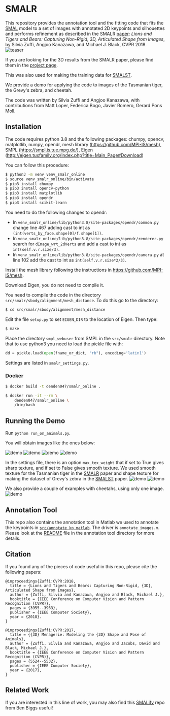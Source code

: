 # SMALR

This repository provides the annotation tool and the fitting code that fits the [SMAL](http://smal.is.tue.mpg.de/) model to a set of images with annotated 2D keypoints and silhouettes and performs refinement as described in the SMALR [paper]((http://files.is.tue.mpg.de/black/papers/zuffiCVPR2018.pdf)): _Lions and Tigers and Bears: Capturing Non-Rigid, 3D, Articulated Shape from Images_, by Silvia Zuffi, Angjoo Kanazawa, and Michael J. Black, CVPR 2018.
![teaser](./images/SMALR.png)


If you are looking for the 3D results from the SMALR paper, please find them in the [project page](http://smalr.is.tue.mpg.de/).

This was also used for making the training data for [SMALST](https://github.com/silviazuffi/smalst).

We provide a demo for applying the code to images of the Tasmanian tiger, the Grevy's zebra, and cheetah.

The code was written by Silvia Zuffi and Angjoo Kanazawa, with contributions from Matt Loper, Federica Bogo, Javier Romero, Gerard Pons Moll.

## Installation
The code requires python 3.8 and the following packages:
chumpy,
opencv,
matplotlib,
numpy,
opendr,
mesh library (https://github.com/MPI-IS/mesh),
SMPL (https://smpl.is.tue.mpg.de/),
Eigen (http://eigen.tuxfamily.org/index.php?title=Main_Page#Download)

You can follow this procedure:
```bash
$ python3 -m venv venv_smalr_online
$ source venv_smalr_online/bin/activate
$ pip3 install chumpy
$ pip3 install opencv-python
$ pip3 install matplotlib
$ pip3 install opendr
$ pip3 install scikit-learn
```
You need to do the following changes to opendr:
- In `venv_smalr_online/lib/python3.8/site-packages/opendr/common.py` change line 467 adding cast to int as `(int(verts_by_face.shape[0]/f.shape[1])`.
- In `venv_smalr_online/lib/python3.8/site-packages/opendr/renderer.py` search for `dImage_wrt_2dVerts` and add a cast to int as `int(self.v.r.size/3)`.
- In `venv_smalr_online/lib/python3.8/site-packages/opendr/camera.py` at line 102 add the cast to int as `int(self.v.r.size*2/3)`.

Install the mesh library following the instructions in https://github.com/MPI-IS/mesh.

Download Eigen, you do not need to compile it.

You need to compile the code in the directory `src/smalr/sbody/alignment/mesh_distance`.
To do this go to the directory:
```bash
$ cd src/smalr/sbody/alignment/mesh_distance
```
Edit the file `setup.py` to set `EIGEN_DIR` to the location of Eigen. Then type:
```bash
$ make
```

Place the directory `smpl_webuser` from SMPL in the `src/smalr` directory. Note that to use python3 you need to load the pickle file with:
```python
dd = pickle.load(open(fname_or_dict, "rb"), encoding='latin1')
```
Settings are listed in `smalr_settings.py`.

### Docker

```bash
$ docker build -t denden047/smalr_online .
```

```bash
$ docker run -it --rm \
    denden047/smalr_online \
    /bin/bash
```

## Running the Demo
Run
`python run_on_animals.py`.

You will obtain images like the ones below:

![demo](./images/frame7584_v_opt.png)
![demo](./images/frame7181_v_opt.png)
![demo](./images/frame0000_v_opt.png)
![demo](./images/frame0002_v_opt.png)


In the settings file, there is an option `max_tex_weight` that if set to True gives sharp texture, and if set to False gives smooth texture.
We used smooth texture for the Tasmanian tiger in the [SMALR](http://smalr.is.tue.mpg.de/) paper and shape texture for making the dataset of Grevy's zebra in the
[SMALST](https://github.com/silviazuffi/smalst) paper.
![demo](./images/ttiger.png)
![demo](./images/gzebra.png)

We also provide a couple of examples with cheetahs, using only one image.
![demo](./images/cheetahs.png)

## Annotation Tool
This repo also contains the annotation tool in Matlab we used to annotate the keypoints in [`src/annotate_kp_matlab`](./src/annotate_kp_matlab). The driver is `annotate_images.m`. Please look at the [README](./src/annotate_kp_matlab/README.md) file in the annotation tool directory for more details.

## Citation

If you found any of the pieces of code useful in this repo, please cite the following papers:

```
@inproceedings{Zuffi:CVPR:2018,
  title = {Lions and Tigers and Bears: Capturing Non-Rigid, {3D}, Articulated Shape from Images},
  author = {Zuffi, Silvia and Kanazawa, Angjoo and Black, Michael J.},
  booktitle = {IEEE Conference on Computer Vision and Pattern Recognition (CVPR)},
  pages = {3955--3963},
  publisher = {IEEE Computer Society},
  year = {2018}.
}

@inproceedings{Zuffi:CVPR:2017,
  title = {{3D} Menagerie: Modeling the {3D} Shape and Pose of Animals},
  author = {Zuffi, Silvia and Kanazawa, Angjoo and Jacobs, David and Black, Michael J.},
  booktitle = {IEEE Conference on Computer Vision and Pattern Recognition (CVPR)},
  pages = {5524--5532},
  publisher = {IEEE Computer Society},
  year = {2017},
}
```

## Related Work
If you are interested in this line of work, you may also find this [SMALify](https://github.com/benjiebob/SMALify) repo from Ben Biggs useful!
